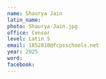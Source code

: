 ```yaml
---
name: Shaurya Jain
latin_name: 
photo: Shaurya-Jain.jpg
office: Censor
level: Latin 5 
email: 1852810@fcpsschools.net
year: 2025
word: 
facebook: 
---
```



